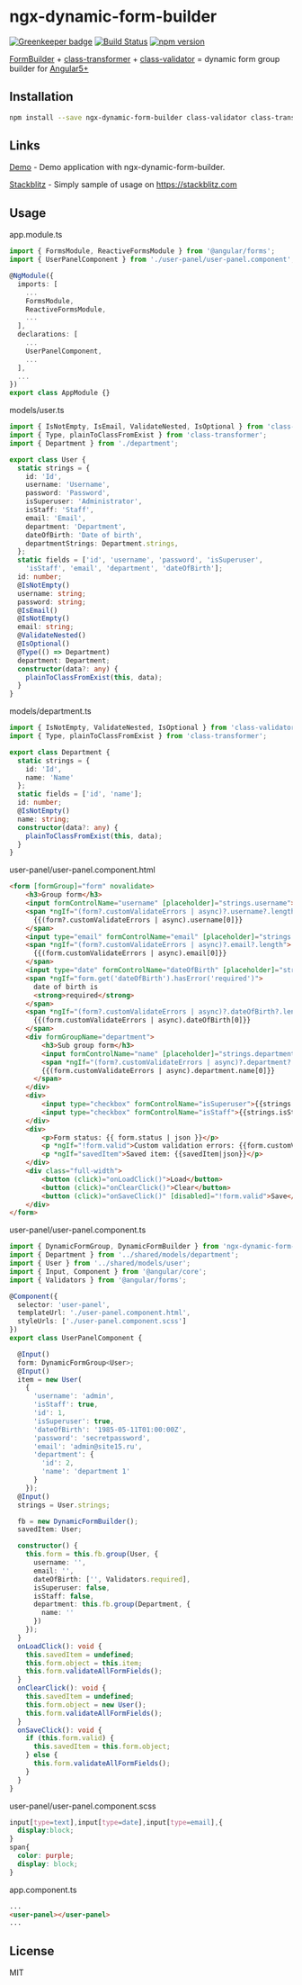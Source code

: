 # ngx-dynamic-form-builder

[![Greenkeeper badge](https://badges.greenkeeper.io/EndyKaufman/ngx-dynamic-form-builder.svg)](https://greenkeeper.io/)
[![Build Status](https://travis-ci.org/EndyKaufman/ngx-dynamic-form-builder.svg?branch=master)](https://travis-ci.org/EndyKaufman/ngx-dynamic-form-builder)
[![npm version](https://badge.fury.io/js/ngx-dynamic-form-builder.svg)](https://badge.fury.io/js/ngx-dynamic-form-builder)


[FormBuilder](https://angular.io/api/forms/FormBuilder) + [class-transformer](https://github.com/typestack/class-transformer) + [class-validator](https://github.com/typestack/class-validator) = dynamic form group builder for [Angular5+](https://angular.io)

## Installation

```bash
npm install --save ngx-dynamic-form-builder class-validator class-transformer
```

## Links

[Demo](https://endykaufman.github.io/ngx-dynamic-form-builder) - Demo application with ngx-dynamic-form-builder.

[Stackblitz](https://stackblitz.com/edit/ngx-repository) - Simply sample of usage on https://stackblitz.com

## Usage

app.module.ts
```ts 
import { FormsModule, ReactiveFormsModule } from '@angular/forms';
import { UserPanelComponent } from './user-panel/user-panel.component';

@NgModule({
  imports: [
    ...
    FormsModule,
    ReactiveFormsModule,
    ...
  ],
  declarations: [
    ...
    UserPanelComponent,
    ...
  ],
  ...
})
export class AppModule {}
```

models/user.ts
```ts 
import { IsNotEmpty, IsEmail, ValidateNested, IsOptional } from 'class-validator';
import { Type, plainToClassFromExist } from 'class-transformer';
import { Department } from './department';

export class User {
  static strings = {
    id: 'Id',
    username: 'Username',
    password: 'Password',
    isSuperuser: 'Administrator',
    isStaff: 'Staff',
    email: 'Email',
    department: 'Department',
    dateOfBirth: 'Date of birth',
    departmentStrings: Department.strings,
  };
  static fields = ['id', 'username', 'password', 'isSuperuser',
    'isStaff', 'email', 'department', 'dateOfBirth'];
  id: number;
  @IsNotEmpty()
  username: string;
  password: string;
  @IsEmail()
  @IsNotEmpty()
  email: string;
  @ValidateNested()
  @IsOptional()
  @Type(() => Department)
  department: Department;
  constructor(data?: any) {
    plainToClassFromExist(this, data);
  }
}
```

models/department.ts
```ts 
import { IsNotEmpty, ValidateNested, IsOptional } from 'class-validator';
import { Type, plainToClassFromExist } from 'class-transformer';

export class Department {
  static strings = {
    id: 'Id',
    name: 'Name'
  };
  static fields = ['id', 'name'];
  id: number;
  @IsNotEmpty()
  name: string;
  constructor(data?: any) {
    plainToClassFromExist(this, data);
  }
}

```

user-panel/user-panel.component.html
```html
<form [formGroup]="form" novalidate>
	<h3>Group form</h3>
	<input formControlName="username" [placeholder]="strings.username">
	<span *ngIf="(form?.customValidateErrors | async)?.username?.length">
      {{(form?.customValidateErrors | async).username[0]}}
    </span>
	<input type="email" formControlName="email" [placeholder]="strings.email">
	<span *ngIf="(form?.customValidateErrors | async)?.email?.length">
      {{(form.customValidateErrors | async).email[0]}}
    </span>
	<input type="date" formControlName="dateOfBirth" [placeholder]="strings.dateOfBirth">
	<span *ngIf="form.get('dateOfBirth').hasError('required')">
      date of birth is
      <strong>required</strong>
    </span>
	<span *ngIf="(form?.customValidateErrors | async)?.dateOfBirth?.length">
      {{(form.customValidateErrors | async).dateOfBirth[0]}}
    </span>
	<div formGroupName="department">
		<h3>Sub group form</h3>
		<input formControlName="name" [placeholder]="strings.department">
		<span *ngIf="(form?.customValidateErrors | async)?.department?.name?.length">
        {{(form.customValidateErrors | async).department.name[0]}}
      </span>
	</div>
	<div>
		<input type="checkbox" formControlName="isSuperuser">{{strings.isSuperuser}}
		<input type="checkbox" formControlName="isStaff">{{strings.isStaff}}
	</div>
	<div>
		<p>Form status: {{ form.status | json }}</p>
		<p *ngIf="!form.valid">Custom validation errors: {{form.customValidateErrors|async|json}}</p>
		<p *ngIf="savedItem">Saved item: {{savedItem|json}}</p>
	</div>
	<div class="full-width">
		<button (click)="onLoadClick()">Load</button>
		<button (click)="onClearClick()">Clear</button>
		<button (click)="onSaveClick()" [disabled]="!form.valid">Save</button>
	</div>
</form>
```

user-panel/user-panel.component.ts
```ts
import { DynamicFormGroup, DynamicFormBuilder } from 'ngx-dynamic-form-builder';
import { Department } from '../shared/models/department';
import { User } from '../shared/models/user';
import { Input, Component } from '@angular/core';
import { Validators } from '@angular/forms';

@Component({
  selector: 'user-panel',
  templateUrl: './user-panel.component.html',
  styleUrls: ['./user-panel.component.scss']
})
export class UserPanelComponent {

  @Input()
  form: DynamicFormGroup<User>;
  @Input()
  item = new User(
    {
      'username': 'admin',
      'isStaff': true,
      'id': 1,
      'isSuperuser': true,
      'dateOfBirth': '1985-05-11T01:00:00Z',
      'password': 'secretpassword',
      'email': 'admin@site15.ru',
      'department': {
        'id': 2,
        'name': 'department 1'
      }
    });
  @Input()
  strings = User.strings;

  fb = new DynamicFormBuilder();
  savedItem: User;

  constructor() {
    this.form = this.fb.group(User, {
      username: '',
      email: '',
      dateOfBirth: ['', Validators.required],
      isSuperuser: false,
      isStaff: false,
      department: this.fb.group(Department, {
        name: ''
      })
    });
  }
  onLoadClick(): void {
    this.savedItem = undefined;
    this.form.object = this.item;
    this.form.validateAllFormFields();
  }
  onClearClick(): void {
    this.savedItem = undefined;
    this.form.object = new User();
    this.form.validateAllFormFields();
  }
  onSaveClick(): void {
    if (this.form.valid) {
      this.savedItem = this.form.object;
    } else {
      this.form.validateAllFormFields();
    }
  }
}
```

user-panel/user-panel.component.scss
```css
input[type=text],input[type=date],input[type=email],{
  display:block;
}
span{
  color: purple;
  display: block;
}
```

app.component.ts
```html
...
<user-panel></user-panel>
...
```

## License

MIT